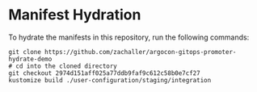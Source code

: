 # Manifest Hydration

To hydrate the manifests in this repository, run the following commands:

```shell
git clone https://github.com/zachaller/argocon-gitops-promoter-hydrate-demo
# cd into the cloned directory
git checkout 2974d151aff025a77ddb9faf9c612c58b0e7cf27
kustomize build ./user-configuration/staging/integration
```
